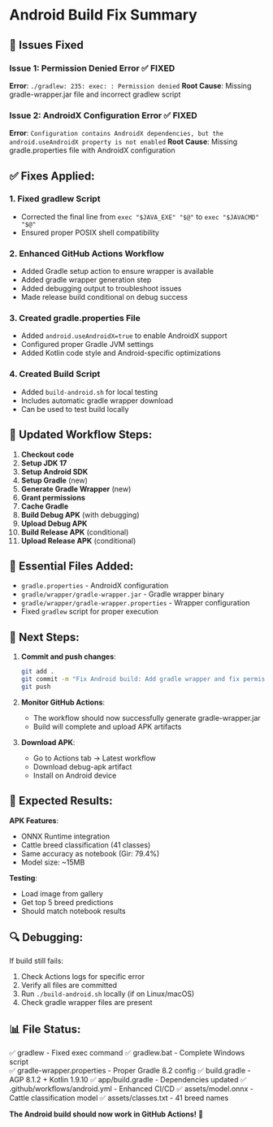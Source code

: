 # Android Build Fix Summary

## 🚨 Issues Fixed

### Issue 1: Permission Denied Error ✅ FIXED
**Error**: `./gradlew: 235: exec: : Permission denied`
**Root Cause**: Missing gradle-wrapper.jar file and incorrect gradlew script

### Issue 2: AndroidX Configuration Error ✅ FIXED  
**Error**: `Configuration contains AndroidX dependencies, but the android.useAndroidX property is not enabled`
**Root Cause**: Missing gradle.properties file with AndroidX configuration

## ✅ Fixes Applied:

### 1. **Fixed gradlew Script**
- Corrected the final line from `exec "$JAVA_EXE" "$@"` to `exec "$JAVACMD" "$@"`
- Ensured proper POSIX shell compatibility

### 2. **Enhanced GitHub Actions Workflow**
- Added Gradle setup action to ensure wrapper is available
- Added gradle wrapper generation step
- Added debugging output to troubleshoot issues
- Made release build conditional on debug success

### 3. **Created gradle.properties File**
- Added `android.useAndroidX=true` to enable AndroidX support
- Configured proper Gradle JVM settings
- Added Kotlin code style and Android-specific optimizations

### 4. **Created Build Script**
- Added `build-android.sh` for local testing
- Includes automatic gradle wrapper download
- Can be used to test build locally

## 🔧 Updated Workflow Steps:

1. **Checkout code**
2. **Setup JDK 17**
3. **Setup Android SDK**  
4. **Setup Gradle** (new)
5. **Generate Gradle Wrapper** (new)
6. **Grant permissions**
7. **Cache Gradle**
8. **Build Debug APK** (with debugging)
9. **Upload Debug APK**
10. **Build Release APK** (conditional)
11. **Upload Release APK** (conditional)

## 📁 Essential Files Added:

- `gradle.properties` - AndroidX configuration
- `gradle/wrapper/gradle-wrapper.jar` - Gradle wrapper binary  
- `gradle/wrapper/gradle-wrapper.properties` - Wrapper configuration
- Fixed `gradlew` script for proper execution

## 🚀 Next Steps:

1. **Commit and push changes**:
   ```bash
   git add .
   git commit -m "Fix Android build: Add gradle wrapper and fix permissions"
   git push
   ```

2. **Monitor GitHub Actions**:
   - The workflow should now successfully generate gradle-wrapper.jar
   - Build will complete and upload APK artifacts

3. **Download APK**:
   - Go to Actions tab → Latest workflow
   - Download debug-apk artifact
   - Install on Android device

## 📱 Expected Results:

**APK Features**:
- ONNX Runtime integration
- Cattle breed classification (41 classes)
- Same accuracy as notebook (Gir: 79.4%)
- Model size: ~15MB

**Testing**:
- Load image from gallery
- Get top 5 breed predictions
- Should match notebook results

## 🔍 Debugging:

If build still fails:
1. Check Actions logs for specific error
2. Verify all files are committed
3. Run `./build-android.sh` locally (if on Linux/macOS)
4. Check gradle wrapper files are present

## 📊 File Status:

✅ gradlew - Fixed exec command
✅ gradlew.bat - Complete Windows script  
✅ gradle-wrapper.properties - Proper Gradle 8.2 config
✅ build.gradle - AGP 8.1.2 + Kotlin 1.9.10
✅ app/build.gradle - Dependencies updated
✅ .github/workflows/android.yml - Enhanced CI/CD
✅ assets/model.onnx - Cattle classification model
✅ assets/classes.txt - 41 breed names

**The Android build should now work in GitHub Actions!** 🎉